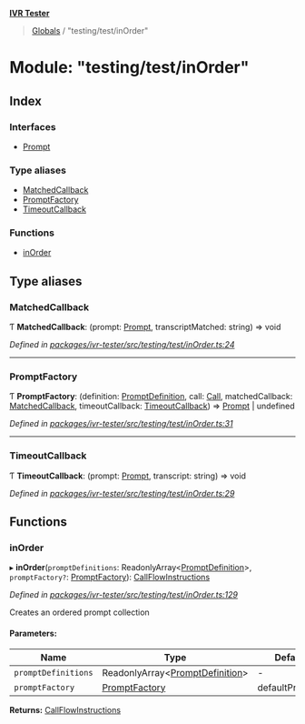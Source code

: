 **[IVR Tester](../README.md)**

> [Globals](../README.md) / "testing/test/inOrder"

# Module: "testing/test/inOrder"

## Index

### Interfaces

* [Prompt](../interfaces/_testing_test_inorder_.prompt.md)

### Type aliases

* [MatchedCallback](_testing_test_inorder_.md#matchedcallback)
* [PromptFactory](_testing_test_inorder_.md#promptfactory)
* [TimeoutCallback](_testing_test_inorder_.md#timeoutcallback)

### Functions

* [inOrder](_testing_test_inorder_.md#inorder)

## Type aliases

### MatchedCallback

Ƭ  **MatchedCallback**: (prompt: [Prompt](../interfaces/_testing_test_inorder_.prompt.md), transcriptMatched: string) => void

*Defined in [packages/ivr-tester/src/testing/test/inOrder.ts:24](https://github.com/SketchingDev/ivr-tester/blob/e4629d5/packages/ivr-tester/src/testing/test/inOrder.ts#L24)*

___

### PromptFactory

Ƭ  **PromptFactory**: (definition: [PromptDefinition](../interfaces/_testing_test_conditions_promptdefinition_.promptdefinition.md), call: [Call](../interfaces/_call_call_.call.md), matchedCallback: [MatchedCallback](_testing_test_inorder_.md#matchedcallback), timeoutCallback: [TimeoutCallback](_testing_test_inorder_.md#timeoutcallback)) => [Prompt](../interfaces/_testing_test_inorder_.prompt.md) \| undefined

*Defined in [packages/ivr-tester/src/testing/test/inOrder.ts:31](https://github.com/SketchingDev/ivr-tester/blob/e4629d5/packages/ivr-tester/src/testing/test/inOrder.ts#L31)*

___

### TimeoutCallback

Ƭ  **TimeoutCallback**: (prompt: [Prompt](../interfaces/_testing_test_inorder_.prompt.md), transcript: string) => void

*Defined in [packages/ivr-tester/src/testing/test/inOrder.ts:29](https://github.com/SketchingDev/ivr-tester/blob/e4629d5/packages/ivr-tester/src/testing/test/inOrder.ts#L29)*

## Functions

### inOrder

▸ **inOrder**(`promptDefinitions`: ReadonlyArray\<[PromptDefinition](../interfaces/_testing_test_conditions_promptdefinition_.promptdefinition.md)>, `promptFactory?`: [PromptFactory](_testing_test_inorder_.md#promptfactory)): [CallFlowInstructions](../interfaces/_testing_test_callflowtestdefinition_.callflowinstructions.md)

*Defined in [packages/ivr-tester/src/testing/test/inOrder.ts:129](https://github.com/SketchingDev/ivr-tester/blob/e4629d5/packages/ivr-tester/src/testing/test/inOrder.ts#L129)*

Creates an ordered prompt collection

#### Parameters:

Name | Type | Default value |
------ | ------ | ------ |
`promptDefinitions` | ReadonlyArray\<[PromptDefinition](../interfaces/_testing_test_conditions_promptdefinition_.promptdefinition.md)> | - |
`promptFactory` | [PromptFactory](_testing_test_inorder_.md#promptfactory) | defaultPromptFactory |

**Returns:** [CallFlowInstructions](../interfaces/_testing_test_callflowtestdefinition_.callflowinstructions.md)
